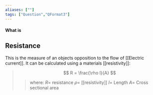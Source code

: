 ```yaml
---
aliases: [""]
tags: ["Question","QFormat3"]
---
```


#### What is
## Resistance
This is the measure of an objects opposition to the flow of [[Electric current]]. It can be calculated using a materials [[resistivity]]:

> $$ R = \frac{\rho l}{A} $$ 
>> where:
>> $R=$ resistance
>> $\rho=$ [[resistivity]]
>> $l=$ Length
>> $A=$ Cross sectional area